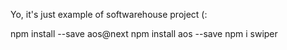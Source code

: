 Yo, it's just example of softwarehouse project (:

npm install --save aos@next
npm install aos --save
npm i swiper
